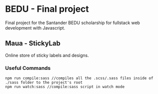 # BEDU - Final project
Final project for the Santander BEDU scholarship for fullstack web development with Javascript.

## Maua - StickyLab
Online store of sticky labels and designs.

### Useful Commands
```
npm run compile:sass //compiles all the .scss/.sass files inside of ./sass folder to the project's root
npm run watch:sass //compile:sass script in watch mode
```